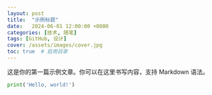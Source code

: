 ```yaml
---
layout: post
title:  "示例标题"
date:   2024-06-01 12:00:00 +0800
categories: [技术, 随笔]
tags: [GitHub, 设计]
cover: /assets/images/cover.jpg
toc: true  # 启用目录
---
```


这是你的第一篇示例文章。你可以在这里书写内容，支持 Markdown 语法。

```python
print('Hello, world!')
``` 